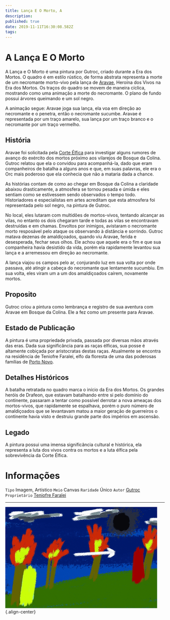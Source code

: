 ```yaml
---
title: Lança E O Morto, A
description: 
published: true
date: 2019-11-11T16:30:08.582Z
tags: 
---
```


<!-- SUBTITLE: Visão geral sobre A Lança E O Morto -->

# A Lança E O Morto
A Lança e O Morto é uma pintura por Gutroc, criado durante a Era dos Mortos. O quadro é em estilo rústico, de forma abstrata representa a morte de um necromante morto-vivo pela lança de [Aravae](/individuos/aravae#aravae), Heroína dos Vivos na Era dos Mortos. Os traços do quadro se movem de maneira cíclica, mostrando como uma animação a morte do necromante. O plano de fundo possui árvores queimando e um sol negro.

A animação segue: Aravae joga sua lança, ela voa em direção ao necromante e o penetra, então o necromante sucumbe. Aravae é representada por um traço amarelo, sua lança por um traço branco e o necromante por um traço vermelho. 

## História

Aravae foi solicitada pela [Corte Élfica](/faccoes/nacoes#nacoes) para investigar alguns rumores de avanço do exército dos mortos próximo aos vilarejos de Bosque da Colina. Gutroc relatou que ela o convidou para acompanhá-la, dado que eram companheiros de batalha a alguns anos e que, em suas palavras, ele era o Orc mais poderoso que ela conhecia que não a mataria dada a chance. 

As histórias contam de como ao chegar em Bosque da Colina a claridade abaixou drasticamente, a atmosfera se tornou pesada e úmida e eles sentiam como se estivessem sendo observados o tempo todo. Historiadores e especialistas em artes acreditam que esta atmosfera foi representada pelo sol negro, na pintura de Gutroc.

No local, eles lutaram com multidões de mortos-vivos, tentando alcançar as vilas, no entanto os dois chegaram tarde e todas as vilas se encontravam destruídas e em chamas. Envoltos por inimigos, avistaram o necromante morto resposável pelo ataque os observando à distância e sorrindo. Gutroc matava dezenas de amaldiçoados, quando viu Aravae, ferida e desesperada, fechar seus olhos. Ele achou que aquele era o fim e que sua companheira havia desistido da vida, porém ela rapidamente levantou sua lança e a arremessou em direção ao necromante. 

A lança viajou os campos pelo ar, conjurando luz em sua volta por onde passava, até atingir a cabeça do necromante que lentamente sucumbiu. Em sua volta, eles viram um a um dos amaldiçoados caírem, novamente mortos.

## Proposito
Gutroc criou a pintura como lembrança e registro de sua aventura com Aravae em Bosque da Colina. Ele a fez como um presente para Aravae.

## Estado de Publicação
A pintura é uma propriedade privada, passada por diversas mãos através das eras. Dada sua significância para as raças élficas, sua posse é altamente cobiçada por aristocratas destas raças. Atualmente se encontra na residência de Teniofre Faralei, elfo da floresta de uma das poderosas famílias de [Porto Novo](/lugares/plano-material/drafeon/sudeste-de-drafeon/porto-novo#porto-novo).

## Detalhes Históricos
A batalha retratada no quadro marca o início da Era dos Mortos. Os grandes heróis de Drafeon, que estavam batalhando entre si pelo domínio do continente, passaram a tentar como possível derrotar a nova ameaças dos mortos-vivos, que rapidamente se espalhava, porém o puro número de amaldiçoados que se levantavam matou a maior geração de guerreiros o continente havia visto e destruiu grande parte dos impérios em ascensão.

## Legado
A pintura possui uma imensa significância cultural e histórica, ela representa a luta dos vivos contra os mortos e a luta élfica pela sobrevivência da Corte Élfica.

# Informações
`Tipo` Imagem, Artístico
`Meio` Canvas
`Raridade` Único
`Autor` [Gutroc](/individuos/gutroc#gutroc)
`Proprietário` [Teniofre Faralei](/individuos/teniofre-faralei#teniofre-faralei)

-----

![16 C 4 A 31 E 7 Aafa 5 E 11 C 2 Fbd 84 B 29 E 1317](/uploads/itens/16-c-4-a-31-e-7-aafa-5-e-11-c-2-fbd-84-b-29-e-1317.gif "16 C 4 A 31 E 7 Aafa 5 E 11 C 2 Fbd 84 B 29 E 1317"){.align-center}
